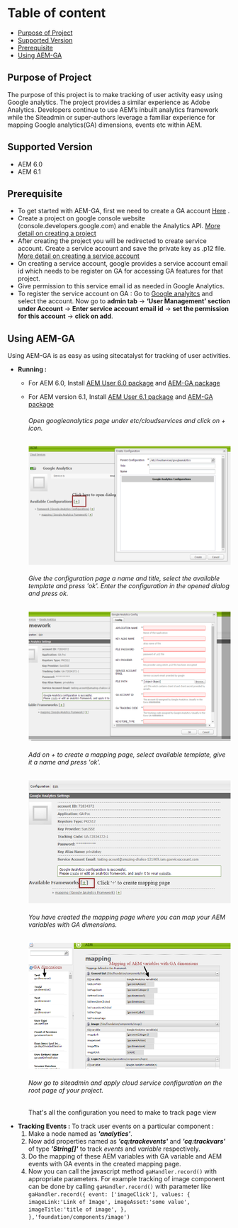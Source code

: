 # **Table of content**
* [Purpose of Project](#purpose-of-project)
* [Supported Version](#supported-version)
* [Prerequisite](#prerequisite)
* [Using AEM-GA](#using-aem-ga)

## Purpose of Project
The purpose of this project is to make tracking of user activity easy using Google analytics.
The project provides a similar experience as Adobe Analytics.
Developers continue to use AEM’s inbuilt analytics framework while the Siteadmin or super-authors leverage a familiar experience
for mapping Google analytics(GA) dimensions, events etc within AEM.

## Supported Version
* AEM 6.0
* AEM 6.1

## Prerequisite
* To get started with AEM-GA, first we need to create a GA account [Here](https://analytics.google.com/) .
* Create a project on google console website (console.developers.google.com) and enable the Analytics API.
    [More detail on creating a project](https://developers.google.com/identity/sign-in/web/devconsole-project)
* After creating the project you will be redirected to create service account.
    Create a service account and save the private key as .p12 file. [More detail on creating a service account](https://developers.google.com/identity/protocols/OAuth2ServiceAccount)
* On creating a service account, google provides a service account email id which needs to be register on GA for accessing GA features for that project.
* Give permission to this service email id as needed in Google Analytics.
* To register the service account on GA :
    Go to [Google analyitcs](https://analytics.google.com/) and select the account.
    Now go to **admin tab** -> **‘User Management’ section under Account** -> **Enter service account email id** -> **set the permission for this account** -> **click on add**.

## Using AEM-GA
Using AEM-GA is as easy as using sitecatalyst for tracking of user activities.
* __Running :__
    * For AEM 6.0, Install [AEM User 6.0 package](aem-assets/GA-USER-6.0.zip) and [AEM-GA package](aem-assets/aem-ga-content-1.0.zip)
    * For AEM version 6.1, Install [AEM User 6.1 package](aem-assets/GA-USER-6.1.zip) and [AEM-GA package](aem-assets/aem-ga-content-1.0.zip)
        ###### Open googleanalytics page under _etc/cloudservices_ and click on + icon.

        ![alt text](images/create-framework-page.png)

        ###### Give the configuration page a name and title, select the available template and press 'ok'. Enter the configuration in the opened dialog and press ok.

        ![alt text](images/ga-config-dialog.png)

        ###### Add on + to create a mapping page, select available template, give it a name and press 'ok'.

        ![alt text](images/ga-config.png)

        ###### You have created the mapping page where you can map your AEM variables with GA dimensions.

        ![alt text](images/mapping.png)

        ###### Now go to siteadmin and apply cloud service configuration on the root page of your project.
        That's all the configuration you need to make to track page view
* __Tracking Events :__
    To track user events on a particular component :
    1. Make a node named as ___'analytics'___.
    2. Now add properties named as ___'cq:trackevents'___ and ___'cq:trackvars'___ of type ___'String[]'___ to track _events_ and _variable_ respectively.
    3. Do the mapping of these AEM variables with GA variable and AEM events with GA events in the created mapping page.
    4. Now you can call the javascript method ``gaHandler.record()`` with appropriate parameters.
        For example tracking of image component can be done by calling ``gaHandler.record()`` with parameter like
            ``gaHandler.record({
         event: ['imageClick'],
         values: {
             imageLink:'Link of Image',
             imageAsset:'some value',
             imageTitle:'title of image',
        },
 	},'foundation/components/image')``
